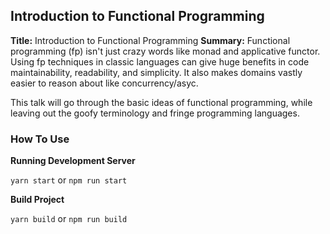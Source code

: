 ## Introduction to Functional Programming

**Title:** Introduction to Functional Programming
**Summary:** Functional programming (fp) isn't just crazy words like monad and applicative functor. Using fp techniques in classic languages can give huge benefits in code maintainability, readability, and simplicity. It also makes domains vastly easier to reason about like concurrency/asyc.

This talk will go through the basic ideas of functional programming, while leaving out the goofy terminology and fringe programming languages.

### How To Use

**Running Development Server**

`yarn start` or `npm run start`

**Build Project**

`yarn build` or `npm run build`
